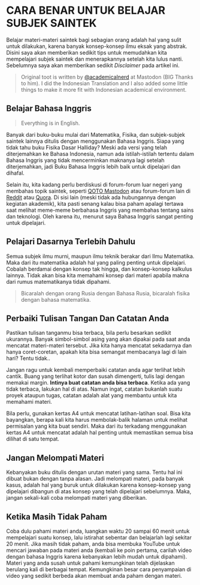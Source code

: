 # CARA BENAR UNTUK BELAJAR SUBJEK SAINTEK

Belajar materi-materi saintek bagi sebagian orang adalah hal yang sulit
untuk dilakukan, karena banyak konsep-konsep ilmu eksak yang abstrak.
Disini saya akan memberikan sedikit tips untuk memudahkan kita mempelajari
subjek saintek dan menerapkannya setelah kita lulus nanti. Sebelumnya saya
akan memberikan sedikit _Disclaimer_ pada artikel ini.

> Original toot is written by
> [@academicalnerd](https://qoto.org/@cademicalnerd/) at Mastodon (BIG
> Thanks to him). I did the Indonesian Translation and I also added some
> little things to make it more fit with Indonesian academical environment.

## Belajar Bahasa Inggris

> Everything is in English.

Banyak dari buku-buku mulai dari Matematika, Fisika, dan subjek-subjek
saintek lainnya ditulis dengan menggunakan Bahasa Inggris. Siapa yang tidak
tahu buku Fisika Dasar Halliday? Meski ada versi yang telah diterjemahkan
ke Bahasa Indonesia, namun ada istilah-istilah tertentu dalam Bahasa
Inggris yang tidak mencerminkan maknanya lagi setelah diterjemahkan, jadi
Buku Bahasa Inggris lebih baik untuk dipelajari dan dihafal.

Selain itu, kita kadang perlu berdiskusi di forum-forum luar negeri yang
membahas topik saintek, seperti [QOTO Mastodon](https://qoto.org/) atau
forum-forum lain di [Reddit](https://www.reddit.com/) atau
[Quora](https://www.quora.com/). Di sisi lain (meski tidak ada hubungannya
dengan kegiatan akademik), kita pasti senang kalau bisa paham apalagi
tertawa saat melihat meme-meme berbahasa Inggris yang membahas tentang
sains dan teknologi. Oleh karena itu, menurut saya Bahasa Inggris sangat
penting untuk dipelajari.

## Pelajari Dasarnya Terlebih Dahulu

Semua subjek ilmu murni, maupun ilmu teknik berakar dari Ilmu Matematika.
Maka dari itu matematika adalah hal yang paling penting untuk dipelajari.
Cobalah berdamai dengan konsep tak hingga, dan konsep-konsep kalkulus
lainnya. Tidak akan bisa kita memahami konsep dari materi apabila makna
dari rumus matematikanya tidak dipahami.

> Bicaralah dengan orang Rusia dengan Bahasa Rusia, bicaralah fisika dengan
> bahasa matematika.

## Perbaiki Tulisan Tangan Dan Catatan Anda

Pastikan tulisan tanganmu bisa terbaca, bila perlu besarkan sedikit
ukurannya. Banyak simbol-simbol asing yang akan dipakai pada saat anda
mencatat materi-materi tersebut. Jika kita hanya mencatat sekadarnya dan
hanya coret-coretan, apakah kita bisa semangat membacanya lagi di lain
hari? Tentu tidak..

Jangan ragu untuk kembali memperbaiki catatan anda agar terlihat lebih
cantik. Buang yang terlihat kotor dan susah dimengerti, tulis lagi dengan
memakai margin. **Intinya buat catatan anda bisa terbaca**. Ketika ada yang
tidak terbaca, lakukan hal di atas. Namun ingat, catatan bukanlah suatu
proyek ataupun tugas, catatan adalah alat yang membantu untuk kita memahami
materi.

Bila perlu, gunakan kertas A4 untuk mencatat latihan-latihan soal. Bisa
kita bayangkan, berapa kali kita harus membolak-balik halaman untuk melihat
permisalan yang kita buat sendiri. Maka dari itu terkadang menggunakan
kertas A4 untuk mencatat adalah hal penting untuk memastikan semua bisa
dilihat di satu tempat.

## Jangan Melompati Materi

Kebanyakan buku ditulis dengan urutan materi yang sama. Tentu hal ini
dibuat bukan dengan tanpa alasan. Jadi melompati materi, pada banyak kasus,
adalah hal yang buruk untuk dilakukan karena konsep-konsep yang dipelajari
dibangun di atas konsep yang telah dipelajari sebelumnya. Maka, jangan
sekali-kali coba melompati materi yang diberikan.

## Ketika Masih Tidak Paham

Coba dulu pahami materi anda, luangkan waktu 20 sampai 60 menit untuk
mempelajari suatu konsep, lalu istirahat sebentar dan belajarlah lagi
sekitar 20 menit. Jika masih tidak paham, anda bisa membuka YouTube untuk
mencari jawaban pada materi anda (kembali ke poin pertama, carilah video
dengan bahasa Inggris karena kebanyakan lebih mudah untuk dipahami). Materi
yang anda susah untuk pahami kemungkinan telah dijelaskan berulang kali di
berbagai tempat. Kemungkinan besar cara penyampaian di video yang sedikit
berbeda akan membuat anda paham dengan materi.

